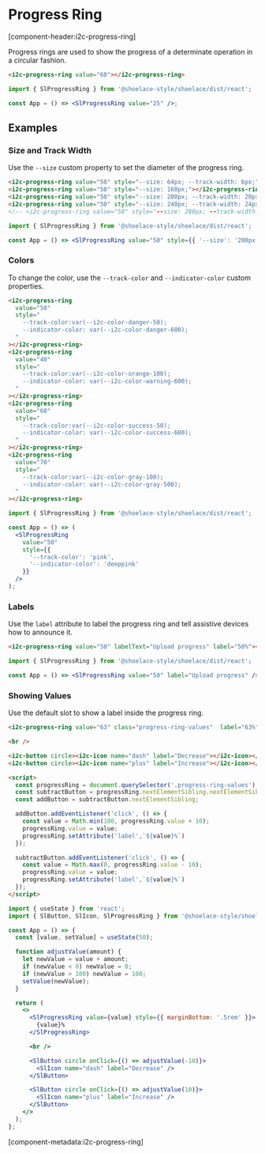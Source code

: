 # Progress Ring

[component-header:i2c-progress-ring]

Progress rings are used to show the progress of a determinate operation in a circular fashion.

```html preview
<i2c-progress-ring value="60"></i2c-progress-ring>
```

```jsx react
import { SlProgressRing } from '@shoelace-style/shoelace/dist/react';

const App = () => <SlProgressRing value="25" />;
```

## Examples

### Size and Track Width

Use the `--size` custom property to set the diameter of the progress ring.

```html preview
<i2c-progress-ring value="50" style="--size: 64px; --track-width: 6px;"></i2c-progress-ring>
<i2c-progress-ring value="50" style="--size: 160px;"></i2c-progress-ring>
<i2c-progress-ring value="50" style="--size: 200px; --track-width: 20px;"></i2c-progress-ring>
<i2c-progress-ring value="50" style="--size: 240px; --track-width: 24px;"></i2c-progress-ring>
<!-- <i2c-progress-ring value="50" style="--size: 280px; --track-width: 28px;"></i2c-progress-ring> -->
```

```jsx react
import { SlProgressRing } from '@shoelace-style/shoelace/dist/react';

const App = () => <SlProgressRing value="50" style={{ '--size': '200px' }} />;
```


### Colors

To change the color, use the `--track-color` and `--indicator-color` custom properties.

```html preview
<i2c-progress-ring
  value="50"
  style="
    --track-color:var(--i2c-color-danger-50); 
    --indicator-color: var(--i2c-color-danger-600);
  "
></i2c-progress-ring>
<i2c-progress-ring
  value="40"
  style="
    --track-color:var(--i2c-color-orange-100); 
    --indicator-color: var(--i2c-color-warning-600);
  "
></i2c-progress-ring>
<i2c-progress-ring
  value="60"
  style="
    --track-color:var(--i2c-color-success-50); 
    --indicator-color: var(--i2c-color-success-600);
  "
></i2c-progress-ring>
<i2c-progress-ring
  value="70"
  style="
    --track-color:var(--i2c-color-gray-100); 
    --indicator-color: var(--i2c-color-gray-500);
  "
></i2c-progress-ring>
```

```jsx react
import { SlProgressRing } from '@shoelace-style/shoelace/dist/react';

const App = () => (
  <SlProgressRing
    value="50"
    style={{
      '--track-color': 'pink',
      '--indicator-color': 'deeppink'
    }}
  />
);
```

### Labels

Use the `label` attribute to label the progress ring and tell assistive devices how to announce it.

```html preview
<i2c-progress-ring value="50" labelText="Upload progress" label="50%"></i2c-progress-ring>
```

```jsx react
import { SlProgressRing } from '@shoelace-style/shoelace/dist/react';

const App = () => <SlProgressRing value="50" label="Upload progress" />;
```

### Showing Values

Use the default slot to show a label inside the progress ring.

```html preview
<i2c-progress-ring value="63" class="progress-ring-values"  label="63%" style="margin-bottom: .5rem;"></i2c-progress-ring>

<br />

<i2c-button circle><i2c-icon name="dash" label="Decrease"></i2c-icon></i2c-button>
<i2c-button circle><i2c-icon name="plus" label="Increase"></i2c-icon></i2c-button>

<script>
  const progressRing = document.querySelector('.progress-ring-values');
  const subtractButton = progressRing.nextElementSibling.nextElementSibling;
  const addButton = subtractButton.nextElementSibling;

  addButton.addEventListener('click', () => {
    const value = Math.min(100, progressRing.value + 10);
    progressRing.value = value;
    progressRing.setAttribute('label',`${value}%`)
  });

  subtractButton.addEventListener('click', () => {
    const value = Math.max(0, progressRing.value - 10);
    progressRing.value = value;
    progressRing.setAttribute('label',`${value}%`)
  });
</script>
```

```jsx react
import { useState } from 'react';
import { SlButton, SlIcon, SlProgressRing } from '@shoelace-style/shoelace/dist/react';

const App = () => {
  const [value, setValue] = useState(50);

  function adjustValue(amount) {
    let newValue = value + amount;
    if (newValue < 0) newValue = 0;
    if (newValue > 100) newValue = 100;
    setValue(newValue);
  }

  return (
    <>
      <SlProgressRing value={value} style={{ marginBottom: '.5rem' }}>
        {value}%
      </SlProgressRing>

      <br />

      <SlButton circle onClick={() => adjustValue(-10)}>
        <SlIcon name="dash" label="Decrease" />
      </SlButton>

      <SlButton circle onClick={() => adjustValue(10)}>
        <SlIcon name="plus" label="Increase" />
      </SlButton>
    </>
  );
};
```

[component-metadata:i2c-progress-ring]
